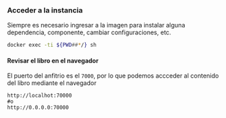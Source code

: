 ### Acceder a la instancia
Siempre es necesario ingresar a la imagen para instalar alguna dependencia, componente, cambiar configuraciones, etc.
```sh
docker exec -ti ${PWD##*/} sh
```
#### Revisar el libro en el navegador
El puerto del anfitrio es el `7000`, por lo que podemos accceder al contenido del libro mediante el navegador
```http
http://localhot:70000
#o
http://0.0.0.0:70000
```


